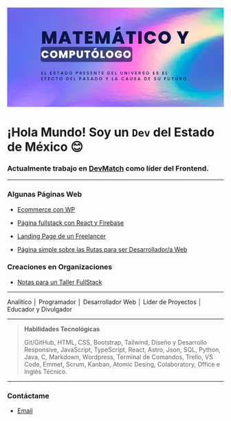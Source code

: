 ![banner](banner-github.png)

# ¡Hola Mundo! Soy un `Dev` del Estado de México 😊

### Actualmente trabajo en [DevMatch](https://dev-match.netlify.app) como líder del Frontend.

---

### Algunas Páginas Web

- [Ecommerce con WP](https://catrinerias.com)

- [Página fullstack con React y Firebase](https://multipisosyazulejos.com)

- [Landing Page de un Freelancer](https://luisdur8.github.io/freelancer)

- [Página simple sobre las Rutas para ser Desarrollador/a Web](https://luisdur8.github.io/TS-Rutas)

### Creaciones en Organizaciones

- [Notas para un Taller FullStack](https://github.com/desarrolladoresTH/BootCamp-FullStack)

---

Analítico │ Programador │ Desarrollador Web │ Líder de Proyectos │ Educador y Divulgador

---

> **Habilidades Tecnológicas**
>
> Git/GitHub, HTML, CSS, Bootstrap, Tailwind, Diseño y Desarrollo Responsive, JavaScript, TypeScript, React, Astro, Json, SQL, Python, Java, C, Markdown, Wordpress, Terminal de Comandos, Trello, VS Code, Emmet, Scrum, Kanban, Atomic Desing, Colaboratory, Office e Inglés Técnico.

---

### Contáctame

- [Email](mailto:luisloher.dev@gmail.com)
